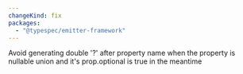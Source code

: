 ```yaml
---
changeKind: fix
packages:
  - "@typespec/emitter-framework"
---
```


Avoid generating double '?' after property name when the property is nullable union and it's prop.optional is true in the meantime
